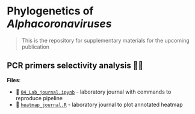 # Phylogenetics of _Alphacoronaviruses_

> This is the repository for supplementary materials for the upcoming publication

## PCR primers selectivity analysis 👨‍🔬

**Files**:
- 📑 [`04_Lab_journal.ipynb`](https://github.com/PopovIILab/PhoACr/blob/main/04_Primers/04_Lab_journal.ipynb) - laboratory journal with commands to reproduce pipeline
- 📑 [`heatmap_journal.R`](https://github.com/PopovIILab/PhoACr/blob/main/04_Primers/heatmap_journal.R) - laboratory journal to plot annotated heatmap
